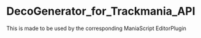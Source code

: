 # DecoGenerator_for_Trackmania_API
 This is made to be used by the corresponding ManiaScript EditorPlugin
